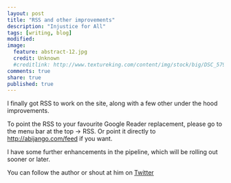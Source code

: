 ```yaml
---
layout: post
title: "RSS and other improvements"
description: "Injustice for All"
tags: [writing, blog]
modified: 
image:
  feature: abstract-12.jpg
  credit: Unknown
  #creditlink: http://www.textureking.com/content/img/stock/big/DSC_5791.JPG
comments: true
share: true
published: true
---
```


I finally got RSS to work on the site, along with a few other under the hood improvements.

To point the RSS to your favourite Google Reader replacement, please go to the menu bar at the top -> RSS. Or point it directly to http://abijango.com/feed if you want.

I have some further enhancements in the pipeline, which will be rolling out sooner or later.

You can follow the author or shout at him on [Twitter](https://twitter.com/abijango)